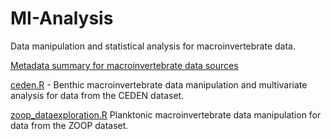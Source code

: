 # MI-Analysis
Data manipulation and statistical analysis for macroinvertebrate data.

[Metadata summary for macroinvertebrate data sources](MI-Metadata/Macroinvertebrate_Metadata_Readme.docx)

[ceden.R](ceden.R) - Benthic macroinvertebrate data manipulation and multivariate analysis for data from the CEDEN dataset.

[zoop_dataexploration.R](zoop_dataexploration.R) Planktonic macroinvertebrate data manipulation for data from the ZOOP dataset.

